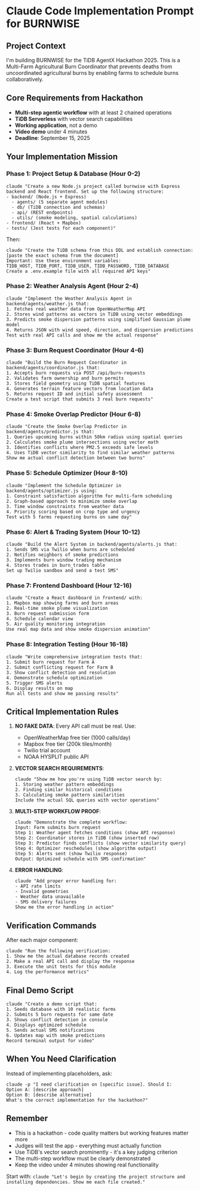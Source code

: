 # Claude Code Implementation Prompt for BURNWISE

## Project Context
I'm building BURNWISE for the TiDB AgentX Hackathon 2025. This is a Multi-Farm Agricultural Burn Coordinator that prevents deaths from uncoordinated agricultural burns by enabling farms to schedule burns collaboratively.

## Core Requirements from Hackathon
- **Multi-step agentic workflow** with at least 2 chained operations
- **TiDB Serverless** with vector search capabilities
- **Working application**, not a demo
- **Video demo** under 4 minutes
- **Deadline**: September 15, 2025

## Your Implementation Mission

### Phase 1: Project Setup & Database (Hour 0-2)
```
claude "Create a new Node.js project called burnwise with Express backend and React frontend. Set up the following structure:
- backend/ (Node.js + Express)
  - agents/ (5 separate agent modules)
  - db/ (TiDB connection and schemas)
  - api/ (REST endpoints)
  - utils/ (smoke modeling, spatial calculations)
- frontend/ (React + Mapbox)
- tests/ (Jest tests for each component)"
```

Then:
```
claude "Create the TiDB schema from this DDL and establish connection:
[paste the exact schema from the document]
Important: Use these environment variables:
TIDB_HOST, TIDB_PORT, TIDB_USER, TIDB_PASSWORD, TIDB_DATABASE
Create a .env.example file with all required API keys"
```

### Phase 2: Weather Analysis Agent (Hour 2-4)
```
claude "Implement the Weather Analysis Agent in backend/agents/weather.js that:
1. Fetches real weather data from OpenWeatherMap API
2. Stores wind patterns as vectors in TiDB using vector embeddings
3. Predicts smoke dispersion patterns using simplified Gaussian plume model
4. Returns JSON with wind speed, direction, and dispersion predictions
Test with real API calls and show me the actual response"
```

### Phase 3: Burn Request Coordinator (Hour 4-6)
```
claude "Build the Burn Request Coordinator in backend/agents/coordinator.js that:
1. Accepts burn requests via POST /api/burn-requests
2. Validates farm ownership and burn permits
3. Stores field geometry using TiDB spatial features
4. Generates terrain feature vectors from location data
5. Returns request ID and initial safety assessment
Create a test script that submits 3 real burn requests"
```

### Phase 4: Smoke Overlap Predictor (Hour 6-8)
```
claude "Create the Smoke Overlap Predictor in backend/agents/predictor.js that:
1. Queries upcoming burns within 50km radius using spatial queries
2. Calculates smoke plume intersections using vector math
3. Identifies conflicts where PM2.5 exceeds safe levels
4. Uses TiDB vector similarity to find similar weather patterns
Show me actual conflict detection between two burns"
```

### Phase 5: Schedule Optimizer (Hour 8-10)
```
claude "Implement the Schedule Optimizer in backend/agents/optimizer.js using:
1. Constraint satisfaction algorithm for multi-farm scheduling
2. Graph-based approach to minimize smoke overlap
3. Time window constraints from weather data
4. Priority scoring based on crop type and urgency
Test with 5 farms requesting burns on same day"
```

### Phase 6: Alert & Trading System (Hour 10-12)
```
claude "Build the Alert System in backend/agents/alerts.js that:
1. Sends SMS via Twilio when burns are scheduled
2. Notifies neighbors of smoke predictions
3. Implements burn window trading mechanism
4. Stores trades in burn_trades table
Set up Twilio sandbox and send a test SMS"
```

### Phase 7: Frontend Dashboard (Hour 12-16)
```
claude "Create a React dashboard in frontend/ with:
1. Mapbox map showing farms and burn areas
2. Real-time smoke plume visualization
3. Burn request submission form
4. Schedule calendar view
5. Air quality monitoring integration
Use real map data and show smoke dispersion animation"
```

### Phase 8: Integration Testing (Hour 16-18)
```
claude "Write comprehensive integration tests that:
1. Submit burn request for Farm A
2. Submit conflicting request for Farm B
3. Show conflict detection and resolution
4. Demonstrate schedule optimization
5. Trigger SMS alerts
6. Display results on map
Run all tests and show me passing results"
```

## Critical Implementation Rules

1. **NO FAKE DATA**: Every API call must be real. Use:
   - OpenWeatherMap free tier (1000 calls/day)
   - Mapbox free tier (200k tiles/month)
   - Twilio trial account
   - NOAA HYSPLIT public API

2. **VECTOR SEARCH REQUIREMENTS**: 
   ```
   claude "Show me how you're using TiDB vector search by:
   1. Storing weather pattern embeddings
   2. Finding similar historical conditions
   3. Calculating smoke pattern similarities
   Include the actual SQL queries with vector operations"
   ```

3. **MULTI-STEP WORKFLOW PROOF**:
   ```
   claude "Demonstrate the complete workflow:
   Input: Farm submits burn request
   Step 1: Weather agent fetches conditions (show API response)
   Step 2: Coordinator stores in TiDB (show inserted row)
   Step 3: Predictor finds conflicts (show vector similarity query)
   Step 4: Optimizer reschedules (show algorithm output)
   Step 5: Alerts sent (show Twilio response)
   Output: Optimized schedule with SMS confirmation"
   ```

4. **ERROR HANDLING**:
   ```
   claude "Add proper error handling for:
   - API rate limits
   - Invalid geometries
   - Weather data unavailable
   - SMS delivery failures
   Show me the error handling in action"
   ```

## Verification Commands

After each major component:
```
claude "Run the following verification:
1. Show me the actual database records created
2. Make a real API call and display the response
3. Execute the unit tests for this module
4. Log the performance metrics"
```

## Final Demo Script
```
claude "Create a demo script that:
1. Seeds database with 10 realistic farms
2. Submits 5 burn requests for same date
3. Shows conflict detection in console
4. Displays optimized schedule
5. Sends actual SMS notifications
6. Updates map with smoke predictions
Record terminal output for video"
```

## When You Need Clarification

Instead of implementing placeholders, ask:
```
claude -p "I need clarification on [specific issue]. Should I:
Option A: [describe approach]
Option B: [describe alternative]
What's the correct implementation for the hackathon?"
```

## Remember
- This is a hackathon - code quality matters but working features matter more
- Judges will test the app - everything must actually function
- Use TiDB's vector search prominently - it's a key judging criterion
- The multi-step workflow must be clearly demonstrated
- Keep the video under 4 minutes showing real functionality

Start with: `claude "Let's begin by creating the project structure and installing dependencies. Show me each file created."`